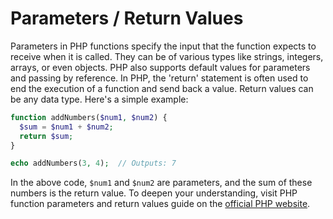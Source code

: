 # Parameters / Return Values

Parameters in PHP functions specify the input that the function expects to receive when it is called. They can be of various types like strings, integers, arrays, or even objects. PHP also supports default values for parameters and passing by reference. In PHP, the 'return' statement is often used to end the execution of a function and send back a value. Return values can be any data type. Here's a simple example:

```php
function addNumbers($num1, $num2) {
  $sum = $num1 + $num2;
  return $sum;
}

echo addNumbers(3, 4);  // Outputs: 7
```
In the above code, `$num1` and `$num2` are parameters, and the sum of these numbers is the return value. To deepen your understanding, visit PHP function parameters and return values guide on the [official PHP website](https://www.php.net/manual/en/functions.arguments.php).